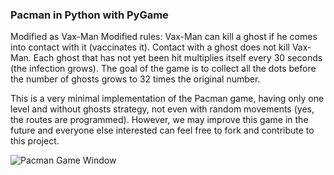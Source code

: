 ### Pacman in Python with PyGame

Modified as Vax-Man
Modified rules:
  Vax-Man can kill a ghost if he comes into contact with it (vaccinates it).
  Contact with a ghost does not kill Vax-Man.
  Each ghost that has not yet been hit multiplies itself every 30 seconds (the infection grows).
  The goal of the game is to collect all the dots before the number of ghosts grows to 32 times the original number.

This is a very minimal implementation of the Pacman game, having only one level and without ghosts strategy, not even with random movements (yes, the routes are programmed). However, we may improve this game in the future and everyone else interested can feel free to fork and contribute to this project.

![Pacman Game Window](https://raw.github.com/hbokmann/Pacman/master/images/pacman.jpg)
